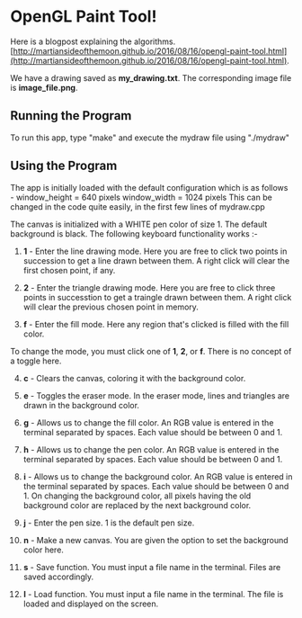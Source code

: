 # OpenGL Paint Tool!

Here is a blogpost explaining the algorithms. [http://martiansideofthemoon.github.io/2016/08/16/opengl-paint-tool.html](http://martiansideofthemoon.github.io/2016/08/16/opengl-paint-tool.html).

We have a drawing saved as **my_drawing.txt**. The corresponding image file is **image_file.png**.

## Running the Program

To run this app, type "make" and execute the mydraw file using "./mydraw"

## Using the Program

The app is initially loaded with the default configuration which is as follows -
window_height = 640 pixels
window_width = 1024 pixels
This can be changed in the code quite easily, in the first few lines of mydraw.cpp

The canvas is initialized with a WHITE pen color of size 1. The default background is black. The following keyboard functionality works :-

1. **1** - Enter the line drawing mode. Here you are free to click two points in succession to get a line drawn between them. A right click will clear the first chosen point, if any.

2. **2** - Enter the triangle drawing mode. Here you are free to click three points in successtion to get a traingle drawn between them. A right click will clear the previous chosen point in memory.

3. **f** - Enter the fill mode. Here any region that's clicked is filled with the fill color.

To change the mode, you must click one of **1**, **2**, or **f**. There is no concept of a toggle here.

4. **c** - Clears the canvas, coloring it with the background color.

5. **e** - Toggles the eraser mode. In the eraser mode, lines and triangles are drawn in the background color.

6. **g** - Allows us to change the fill color. An RGB value is entered in the terminal separated by spaces. Each value should be between 0 and 1.

7. **h** - Allows us to change the pen color. An RGB value is entered in the terminal separated by spaces. Each value should be between 0 and 1.

8. **i** - Allows us to change the background color. An RGB value is entered in the terminal separated by spaces. Each value should be between 0 and 1. On changing the background color, all pixels having the old background color are replaced by the next background color.

9. **j** - Enter the pen size. 1 is the default pen size.

10. **n** - Make a new canvas. You are given the option to set the background color here.

11. **s** - Save function. You must input a file name in the terminal. Files are saved accordingly.

12. **l** - Load function. You must input a file name in the terminal. The file is loaded and displayed on the screen.

